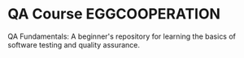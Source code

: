 # QA Course EGGCOOPERATION
QA Fundamentals: A beginner's repository for learning the basics of software testing and quality assurance.

